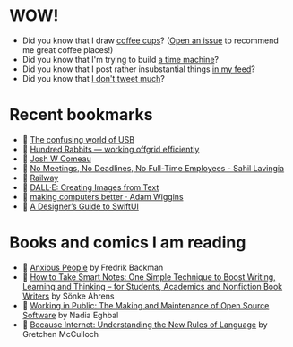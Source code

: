 # WOW!

- Did you know that I draw [coffee cups](https://papercups.mamuso.net/)? ([Open an issue](https://github.com/mamuso/papercups/issues) to recommend me great coffee places!)
- Did you know that I'm trying to build [a time machine](https://github.com/mamuso/fluxcapacitor)?
- Did you know that I post rather insubstantial things [in my feed](https://feed.mamuso.net/)?
- Did you know that [I don't tweet much](https://twitter.com/mamuso)?

# Recent bookmarks

- 👀 [The confusing world of USB](https://fabiensanglard.net/nousb/index.html)
- 👀 [Hundred Rabbits — working offgrid efficiently](https://100r.co/site/working_offgrid_efficiently.html)
- 👀 [Josh W Comeau](https://www.joshwcomeau.com/)
- 👀 [No Meetings, No Deadlines, No Full-Time Employees - Sahil Lavingia](https://sahillavingia.com/work)
- 👀 [Railway](https://railway.app/)
- 👀 [DALL·E: Creating Images from Text](https://openai.com/blog/dall-e/)
- 👀 [making computers better · Adam Wiggins](https://adamwiggins.com/making-computers-better/)
- 👀 [A Designer’s Guide to SwiftUI](https://swiftui.design/guide)


# Books and comics I am reading

- 📘 [Anxious People](https://www.goodreads.com/book/show/49534036) by Fredrik Backman
- 📘 [How to Take Smart Notes: One Simple Technique to Boost Writing, Learning and Thinking – for Students, Academics and Nonfiction Book Writers](https://www.goodreads.com/book/show/34507927) by Sönke Ahrens
- 📘 [Working in Public: The Making and Maintenance of Open Source Software](https://www.goodreads.com/book/show/54140556) by Nadia Eghbal
- 📘 [Because Internet: Understanding the New Rules of Language](https://www.goodreads.com/book/show/37834053) by Gretchen McCulloch

